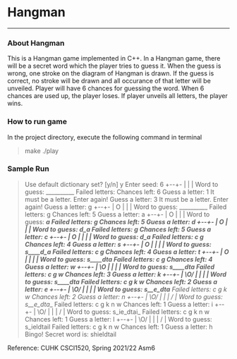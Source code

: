 # Hangman
___
### About Hangman
This is a Hangman game implemented in C++. In a Hangman game, there will be a secret word which the player tries to guess it. When the guess is wrong, one stroke on the diagram of Hangman is drawn. If the guess is correct, no stroke will be drawn and all occurance of that letter will be unveiled. Player will have 6 chances for guessing the word. When 6 chances are used up, the player loses. If player unveils all letters, the player wins.

### How to run game
In the project directory, execute the following command in terminal
>make
>./play

### Sample Run
> Use default dictionary set? [y/n] y
> Enter seed: 6
> +--+-
>|
>|
>|
>Word to guess: __________
>Failed letters: 
>Chances left: 6
>Guess a letter: 1
>It must be a letter. Enter again!
>Guess a letter: 3
>It must be a letter. Enter again!
>Guess a letter: g
>+--+-
>|  O
>|
>|
>|
>Word to guess: __________
>Failed letters: g 
>Chances left: 5
>Guess a letter: a
>+--+-
>|  O
>|
>|
>|
>Word to guess: _______a__
>Failed letters: g 
>Chances left: 5
>Guess a letter: d
>+--+-
>|  O
>|
>|
>|
>Word to guess: _____d_a__
>Failed letters: g 
>Chances left: 5
>Guess a letter: c
>+--+-
>|  O
>|  |
>|
>|
>Word to guess: _____d_a__
>Failed letters: c g 
>Chances left: 4
>Guess a letter: s
>+--+-
>|  O
>|  |
>|
>|
>Word to guess: s____d_a__
>Failed letters: c g 
>Chances left: 4
>Guess a letter: t
>+--+-
>|  O
>|  |
>|
>|
>Word to guess: s____dta__
>Failed letters: c g 
>Chances left: 4
>Guess a letter: w
>+--+-
>| \O
>|  |
>|
>|
>Word to guess: s____dta__
>Failed letters: c g w 
>Chances left: 3
>Guess a letter: k
>+--+-
>| \O/
>|  |
>|
>|
>Word to guess: s____dta__
>Failed letters: c g k w 
>Chances left: 2
>Guess a letter: e
>+--+-
>| \O/
>|  |
>|
>|
>Word to guess: s__e_dta__
>Failed letters: c g k w 
>Chances left: 2
>Guess a letter: n
>+--+-
>| \O/
>|  |
>| /
>|
>Word to guess: s__e_dta__
>Failed letters: c g k n w 
>Chances left: 1
>Guess a letter: i
>+--+-
>| \O/
>|  |
>| /
>|
>Word to guess: s_ie_dtai_
>Failed letters: c g k n w 
>Chances left: 1
>Guess a letter: l
>+--+-
>| \O/
>|  |
>| /
>|
>Word to guess: s_ieldtail
>Failed letters: c g k n w 
>Chances left: 1
>Guess a letter: h
>Bingo! Secret word is: shieldtail

Reference: CUHK CSCI1520, Spring 2021/22 Asm6 
